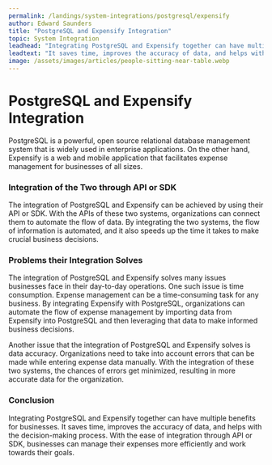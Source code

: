 ```yaml
---
permalink: /landings/system-integrations/postgresql/expensify
author: Edward Saunders
title: "PostgreSQL and Expensify Integration"
topic: System Integration
leadhead: "Integrating PostgreSQL and Expensify together can have multiple benefits for businesses"
leadtext: "It saves time, improves the accuracy of data, and helps with the decision-making process. With the ease of integration through API or SDK, businesses can manage their expenses more efficiently and work towards their goals."
image: /assets/images/articles/people-sitting-near-table.webp
---
```

<div class="arttext">	<div>
		<h1>PostgreSQL and Expensify Integration</h1>
		<p>PostgreSQL is a powerful, open source relational database management system that is widely used in enterprise applications. On the other hand, Expensify is a web and mobile application that facilitates expense management for businesses of all sizes.</p>
		<h3>Integration of the Two through API or SDK</h3>
		<p>The integration of PostgreSQL and Expensify can be achieved by using their API or SDK. With the APIs of these two systems, organizations can connect them to automate the flow of data. By integrating the two systems, the flow of information is automated, and it also speeds up the time it takes to make crucial business decisions.</p>
		<h3>Problems their Integration Solves</h3>
		<p>The integration of PostgreSQL and Expensify solves many issues businesses face in their day-to-day operations. One such issue is time consumption. Expense management can be a time-consuming task for any business. By integrating Expensify with PostgreSQL, organizations can automate the flow of expense management by importing data from Expensify into PostgreSQL and then leveraging that data to make informed business decisions.</p>
		<p>Another issue that the integration of PostgreSQL and Expensify solves is data accuracy. Organizations need to take into account errors that can be made while entering expense data manually. With the integration of these two systems, the chances of errors get minimized, resulting in more accurate data for the organization.</p>
		<h3>Conclusion</h3>
		<p>Integrating PostgreSQL and Expensify together can have multiple benefits for businesses. It saves time, improves the accuracy of data, and helps with the decision-making process. With the ease of integration through API or SDK, businesses can manage their expenses more efficiently and work towards their goals.</p>
	</div>
</div>